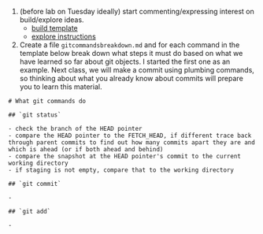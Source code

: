 1. (before lab on Tuesday ideally) start commenting/expressing interest on build/explore ideas.
   - [build template](https://compsys-progtools.github.io/fall2024/activities/build.html#proposal-template)
   - [explore instructions](https://compsys-progtools.github.io/fall2024/activities/explore.html#how-do-i-propose)
2. Create a file `gitcommandsbreakdown.md` and for each command in the template below break down what steps it must do based on what we have learned so far about git objects.  I started the first one as an example. Next class, we will make a commit using plumbing commands, so thinking about what you already know about commits will prepare you to learn this material. 

```
# What git commands do

## `git status`

- check the branch of the HEAD pointer
- compare the HEAD pointer to the FETCH_HEAD, if different trace back through parent commits to find out how many commits apart they are and which is ahead (or if both ahead and behind)
- compare the snapshot at the HEAD pointer's commit to the current working directory
- if staging is not empty, compare that to the working directory

## `git commit`

- 

## `git add`

- 
```